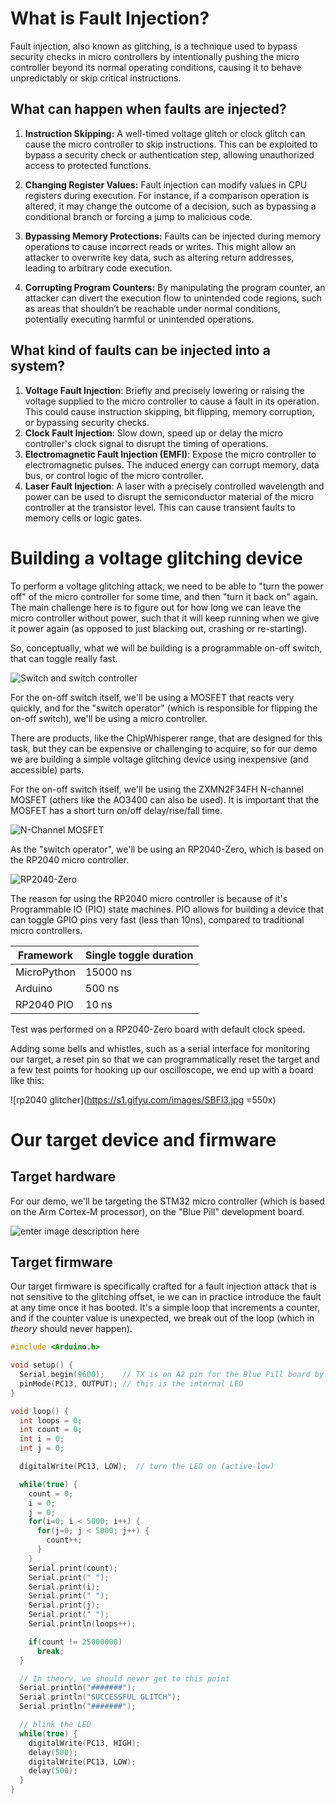 # What is Fault Injection?

Fault injection, also known as glitching, is a technique used to bypass security checks in micro controllers by intentionally pushing the micro controller beyond its normal operating conditions, causing it to behave unpredictably or skip critical instructions.

## What can happen when faults are injected?

1. **Instruction Skipping:** A well-timed voltage glitch or clock glitch can cause the micro controller to skip instructions. This can be exploited to bypass a security check or authentication step, allowing unauthorized access to protected functions.

2. **Changing Register Values:** Fault injection can modify values in CPU registers during execution. For instance, if a comparison operation is altered, it may change the outcome of a decision, such as bypassing a conditional branch or forcing a jump to malicious code.

3. **Bypassing Memory Protections:** Faults can be injected during memory operations to cause incorrect reads or writes. This might allow an attacker to overwrite key data, such as altering return addresses, leading to arbitrary code execution.

4. **Corrupting Program Counters:** By manipulating the program counter, an attacker can divert the execution flow to unintended code regions, such as areas that shouldn’t be reachable under normal conditions, potentially executing harmful or unintended operations.

## What kind of faults can be injected into a system?

1. **Voltage Fault Injection**: Briefly and precisely lowering or raising the voltage supplied to the micro controller to cause a fault in its operation. This could cause instruction skipping, bit flipping, memory corruption, or bypassing security checks.
2. **Clock Fault Injection**: Slow down, speed up or delay the micro controller's clock signal to disrupt the timing of operations.
3. **Electromagnetic Fault Injection (EMFI)**: Expose the micro controller to electromagnetic pulses. The induced energy can corrupt memory, data bus, or control logic of the micro controller.
4. **Laser Fault Injection**: A laser with a precisely controlled wavelength and power can be used to disrupt the semiconductor material of the micro controller at the transistor level. This can cause transient faults to memory cells or logic gates.

# Building a voltage glitching device

To perform a voltage glitching attack, we need to be able to "turn the power off" of the micro controller for some time, and then "turn it back on" again. The main challenge here is to figure out for how long we can leave the micro controller without power, such that it will keep running when we give it power again (as opposed to just blacking out, crashing or re-starting).

So, conceptually, what we will be building is a programmable on-off switch, that can toggle really fast.

![Switch and switch controller](https://s1.gifyu.com/images/SBFE9.gif)

For the on-off switch itself, we'll be using a MOSFET that reacts very quickly, and for the "switch operator" (which is responsible for flipping the on-off switch), we'll be using a micro controller.

There are products, like the ChipWhisperer range, that are designed for this task, but they can be expensive or challenging to acquire, so for our demo we are building a simple voltage glitching device using inexpensive (and accessible) parts.

For the on-off switch itself, we'll be using the ZXMN2F34FH N-channel MOSFET (others like the AO3400 can also be used). It is important that the MOSFET has a short turn on/off delay/rise/fall time.

![N-Channel MOSFET](https://s11.gifyu.com/images/SBFvQ.webp)

As the "switch operator", we'll be using an RP2040-Zero, which is based on the RP2040 micro controller.

![RP2040-Zero](https://s1.gifyu.com/images/SBFmD.gif)

The reason for using the RP2040 micro controller is because of it's Programmable IO (PIO) state machines. PIO allows for building a device that can toggle GPIO pins very fast (less than 10ns), compared to traditional micro controllers.

| Framework | Single toggle duration |
| -|-
| MicroPython | 15000 ns |
| Arduino | 500 ns |
| RP2040 PIO | 10 ns |
 
Test was performed on a RP2040-Zero board with default clock speed.

Adding some bells and whistles, such as a serial interface for monitoring our target, a reset pin so that we can programmatically reset the target and a few test points for hooking up our oscilloscope, we end up with a board like this:

![rp2040 glitcher](https://s1.gifyu.com/images/SBFl3.jpg =550x)

# Our target device and firmware

## Target hardware

For our demo, we'll be targeting the STM32 micro controller (which is based on the Arm Cortex-M processor), on the "Blue Pill" development board.

![enter image description here](https://s1.gifyu.com/images/SBFcV.png)

## Target firmware

Our target firmware is specifically crafted for a fault injection attack that is not sensitive to the glitching offset, ie we can in practice introduce the fault at any time once it has booted. It's a simple loop that increments a counter, and if the counter value is unexpected, we break out of the loop (which in _theory_ should never happen).
```c
#include <Arduino.h>

void setup() {
  Serial.begin(9600);    // TX is on A2 pin for the Blue Pill board by default
  pinMode(PC13, OUTPUT); // this is the internal LED
}

void loop() {
  int loops = 0;
  int count = 0;
  int i = 0;
  int j = 0;

  digitalWrite(PC13, LOW);  // turn the LED on (active-low)

  while(true) {
    count = 0;
    i = 0;
    j = 0;
    for(i=0; i < 5000; i++) {
      for(j=0; j < 5000; j++) {
        count++;
      }
    }
    Serial.print(count);
    Serial.print(" ");
    Serial.print(i);
    Serial.print(" ");
    Serial.print(j);
    Serial.print(" ");
    Serial.println(loops++);

    if(count != 25000000)
      break;
  }

  // In theory, we should never get to this point
  Serial.println("#######");
  Serial.println("SUCCESSFUL GLITCH");
  Serial.println("#######");

  // blink the LED
  while(true) {
    digitalWrite(PC13, HIGH);
    delay(500);              
    digitalWrite(PC13, LOW);
    delay(500);
  }
}
```
